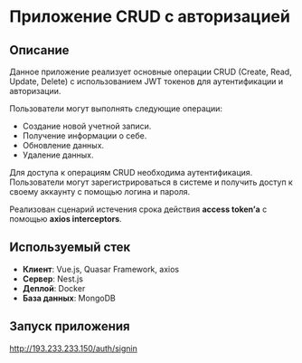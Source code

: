 ﻿# Приложение CRUD с авторизацией

## Описание

Данное приложение реализует основные операции CRUD (Create, Read, Update, Delete) с использованием JWT токенов для аутентификации и авторизации.

Пользователи могут выполнять следующие операции:

- Создание новой учетной записи.
- Получение информации о себе.
- Обновление данных.
- Удаление данных.

Для доступа к операциям CRUD необходима аутентификация. Пользователи могут зарегистрироваться в системе и получить доступ к своему аккаунту с помощью логина и пароля.

Реализован сценарий истечения срока действия **access token’а** с помощью **axios interceptors**.

## Используемый стек

- **Клиент**: Vue.js, Quasar Framework, axios
- **Сервер**: Nest.js
- **Деплой**: Docker
- **База данных**: MongoDB
  
## Запуск приложения

http://193.233.233.150/auth/signin
